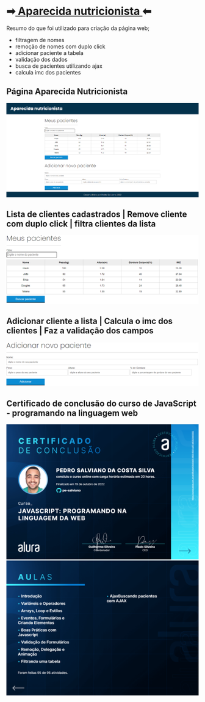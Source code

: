 # 
<h1>➡<a href="https://pe-salviano.github.io/aparecida-nutricionistra/" target="_blank"> Aparecida nutricionista  </a>⬅</h1>

Resumo do que foi utilizado para criação da página web;

- filtragem de nomes 
- remoção de nomes com duplo click
- adicionar paciente a tabela 
- validação dos dados
- busca de pacientes utilizando ajax
- calcula imc dos pacientes



## Página Aparecida Nutricionista
![página inteira](https://github.com/pe-salviano/aparecida-nutricionistra/blob/main/img/img.grande.png)

## Lista de clientes cadastrados | Remove cliente com duplo click | filtra clientes da lista
![lista cliente](https://github.com/pe-salviano/aparecida-nutricionistra/blob/main/img/img-lista-clientes.png)


## Adicionar cliente a lista | Calcula o imc dos clientes | Faz a validação dos campos 
![img](https://github.com/pe-salviano/aparecida-nutricionistra/blob/main/img/form-add-paciente.png)

## Certificado de conclusão do curso de JavaScript - programando na linguagem web
![Frente](https://github.com/pe-salviano/aparecida-nutricionistra/blob/main/img/frente-certificado.png)
![verso](https://github.com/pe-salviano/aparecida-nutricionistra/blob/main/img/verso-certificado.png)

